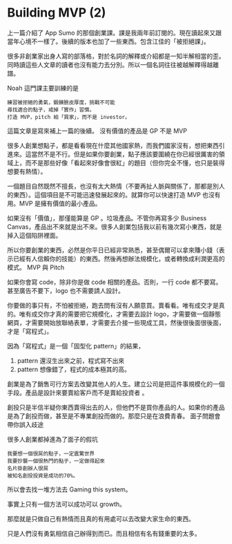 # Building MVP (2)

上一篇介紹了 App Sumo 的那個創業課。課是我兩年前訂閱的。現在讀起來又跟當年心境不一樣了。後續的版本也加了一些東西。包含江佳的「被拒絕課」。

很多非創業家出身人寫的部落格，對於名詞的解釋或介紹都是一知半解相當的歪。同時讀這些人文章的讀者也沒有能力去分別。所以一個名詞往往被越解釋得越離譜。

Noah 這門課主要訓練的是

    練習被拒絕的勇氣，鍛鍊臉皮厚度，挑戰不可能
    尋找適合的點子，戒掉「實作」習慣。
    打造 MVP，pitch 給「買家」，而不是 investor。

這篇文章是寫來補上一篇的後續。
沒有價值的產品是 GP 不是 MVP

很多人創業想點子，都是看看現在什麼其他國家熱，而我們國家沒有，想把東西引進來。這當然不是不行。但是如果你要創業，點子應該要圍繞在你已經很厲害的領域上，而不是那些好像「看起來好像會很紅」的題目（但你完全不懂，也只是裝得想要有熱情）。

一個題目自然既然不擅長，也沒有太大熱情（不要再扯人脈與關係了，那都是別人的東西）。這個項目是不可能迅速發展起來的。就算你可以快速打造 MVP 也沒有用。MVP 是擁有價值的最小產品。

如果沒有「價值」，那僅能算是 GP 。垃圾產品。不管你再寫多少 Business Canvas，產品出不來就是出不來。很多人創業包括我以前有幾次寫小東西，就是掉入這個陷阱裡面。

所以你要創業的東西，必然是你平日已經非常熟悉，甚至偶爾可以拿來賺小錢（表示已經有人信賴你的技能）的東西。然後再想辦法規模化，或者轉換成利潤更高的模式。
MVP 與 Pitch

如果你會寫 code，除非你是做 code 相關的產品。否則，一行 code 都不要寫。甚至廣告不要下，logo 也不需要請人設計。

你要做的事只有，不怕被拒絕，跑去問有沒有人願意買。賣看看。唯有成交才是真的。唯有成交你才真的需要把它規模化，才需要去設計 logo，才需要做一個靜態網頁，才需要開始放聯絡表單，才需要去介接一些現成工具，然後很後面很後面，才是「寫程式」。

因為「寫程式」是一個「固型化 pattern」的結果，

1) pattern 還沒生出來之前，程式寫不出來
2) pattern 想像錯了，程式的成本極其的高。

創業是為了銷售可行方案去改變其他人的人生。建立公司是把這件事規模化的一個手段。產品是設計來要賣給客戶而不是賣給投資者
。

創投只是半信半疑你東西賣得出去的人，但他們不是買你產品的人。如果你的產品是為了創投而做，甚至是不專業創投而做的。那麼只是在浪費青春。
面子問題會帶你誤入歧途

很多人創業都掉進為了面子的假坑

    我要想一個很屌的點子，一定震驚世界
    我要抄襲一個很熱門的點子，一定做得起來
    名片掛創辦人很屌
    被知名創投投資是成功的70%。

所以會去找一堆方法去 Gaming this system。

事實上只有一個方法可以成功可以 growth。

那麼就是只做自己有熱情而且真的有用處可以去改變大家生命的東西。

只是人們沒有勇氣相信自己辦得到而已。而且相信有名有錢重要的太多。
